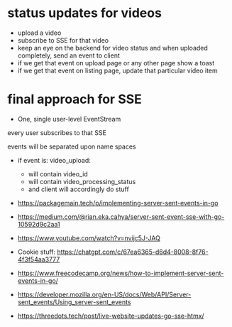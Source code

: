 # status updates for videos

- upload a video
- subscribe to SSE for that video
- keep an eye on the backend for video status and when uploaded completely, send an event to client
- if we get that event on upload page or any other page show a toast
- if we get that event on listing page, update that particular video item

# final approach for SSE

- One, single user-level EventStream

every user subscribes to that SSE

events will be separated upon name spaces

- if event is: video_upload:
  - will contain video_id
  - will contain video_processing_status
  - and client will accordingly do stuff


- https://packagemain.tech/p/implementing-server-sent-events-in-go
- https://medium.com/@rian.eka.cahya/server-sent-event-sse-with-go-10592d9c2aa1
- https://www.youtube.com/watch?v=nvijc5J-JAQ
- Cookie stuff: https://chatgpt.com/c/67ea6365-d6d4-8008-8f76-4f3f54aa3777
- https://www.freecodecamp.org/news/how-to-implement-server-sent-events-in-go/
- https://developer.mozilla.org/en-US/docs/Web/API/Server-sent_events/Using_server-sent_events
- https://threedots.tech/post/live-website-updates-go-sse-htmx/